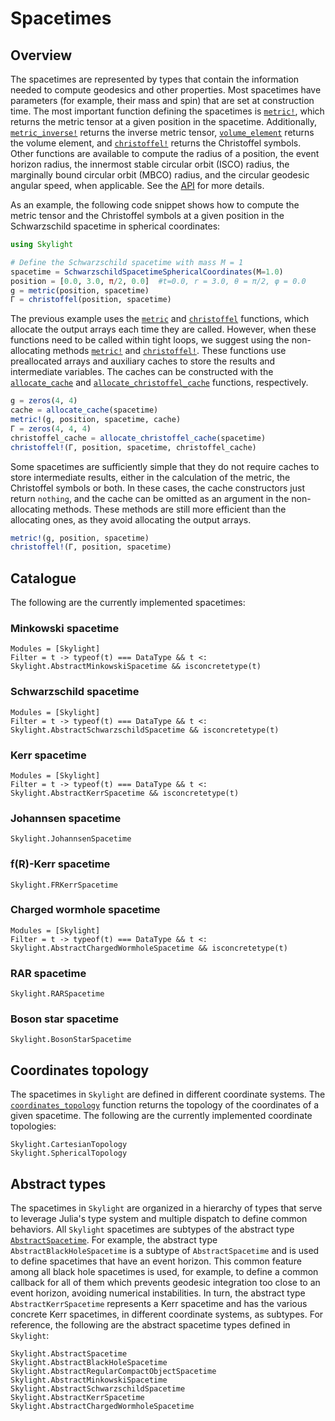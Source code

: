 # Spacetimes

## Overview

The spacetimes are represented by types that contain the information needed to compute geodesics and other properties. Most spacetimes have parameters (for example, their mass and spin) that are set at construction time. The most important function defining the spacetimes is [`metric!`](@ref), which returns the metric tensor at a given position in the spacetime. Additionally, [`metric_inverse!`](@ref) returns the inverse metric tensor, [`volume_element`](@ref) returns the volume element, and [`christoffel!`](@ref) returns the Christoffel symbols. Other functions are available to compute the radius of a position, the event horizon radius, the innermost stable circular orbit (ISCO) radius, the marginally bound circular orbit (MBCO) radius, and the circular geodesic angular speed, when applicable. See the [API](@ref) for more details.

As an example, the following code snippet shows how to compute the metric tensor and the Christoffel symbols at a given position in the Schwarzschild spacetime in spherical coordinates:

```julia
using Skylight

# Define the Schwarzschild spacetime with mass M = 1
spacetime = SchwarzschildSpacetimeSphericalCoordinates(M=1.0)
position = [0.0, 3.0, π/2, 0.0]  #t=0.0, r = 3.0, θ = π/2, φ = 0.0
g = metric(position, spacetime)
Γ = christoffel(position, spacetime)
```

The previous example uses the [`metric`](@ref) and [`christoffel`](@ref) functions, which allocate the output arrays each time they are called. However, when these functions need to be called within tight loops, we suggest using the non-allocating methods [`metric!`](@ref) and [`christoffel!`](@ref). These functions use preallocated arrays and auxiliary caches to store the results and intermediate variables. The caches can be constructed with the [`allocate_cache`](@ref) and [`allocate_christoffel_cache`](@ref) functions, respectively.

```julia
g = zeros(4, 4)
cache = allocate_cache(spacetime)
metric!(g, position, spacetime, cache)
Γ = zeros(4, 4, 4)
christoffel_cache = allocate_christoffel_cache(spacetime)
christoffel!(Γ, position, spacetime, christoffel_cache)
```

Some spacetimes are sufficiently simple that they do not require caches to store intermediate results, either in the calculation of the metric, the Christoffel symbols or both. In these cases, the cache constructors just return `nothing`, and the cache can be omitted as an argument in the non-allocating methods. These methods are still more efficient than the allocating ones, as they avoid allocating the output arrays.

```julia
metric!(g, position, spacetime)
christoffel!(Γ, position, spacetime)
```

## Catalogue 

The following are the currently implemented spacetimes:

### Minkowski spacetime

```@autodocs
Modules = [Skylight]
Filter = t -> typeof(t) === DataType && t <: Skylight.AbstractMinkowskiSpacetime && isconcretetype(t)
```

### Schwarzschild spacetime

```@autodocs
Modules = [Skylight]
Filter = t -> typeof(t) === DataType && t <: Skylight.AbstractSchwarzschildSpacetime && isconcretetype(t)
```

### Kerr spacetime

```@autodocs
Modules = [Skylight]
Filter = t -> typeof(t) === DataType && t <: Skylight.AbstractKerrSpacetime && isconcretetype(t)
```

### Johannsen spacetime

```@docs
Skylight.JohannsenSpacetime
```

### f(R)-Kerr spacetime

```@docs
Skylight.FRKerrSpacetime
```

### Charged wormhole spacetime

```@autodocs
Modules = [Skylight]
Filter = t -> typeof(t) === DataType && t <: Skylight.AbstractChargedWormholeSpacetime && isconcretetype(t)
```

### RAR spacetime

```@docs
Skylight.RARSpacetime
```

### Boson star spacetime

```@docs
Skylight.BosonStarSpacetime
```

## Coordinates topology

The spacetimes in `Skylight` are defined in different coordinate systems. The [`coordinates_topology`](@ref) function returns the topology of the coordinates of a given spacetime. The following are the currently implemented coordinate topologies:

```@docs
Skylight.CartesianTopology
Skylight.SphericalTopology
```

## Abstract types

The spacetimes in `Skylight` are organized in a hierarchy of types that serve to leverage Julia's type system and multiple dispatch to define common behaviors. All `Skylight` spacetimes are subtypes of the abstract type [`AbstractSpacetime`](@ref). For example, the abstract type `AbstractBlackHoleSpacetime` is a subtype of `AbstractSpacetime` and is used to define spacetimes that have an event horizon. This common feature among all black hole spacetimes is used, for example, to define a common callback for all of them which prevents geodesic integration too close to an event horizon, avoiding numerical instabilities. In turn, the abstract type `AbstractKerrSpacetime` represents a Kerr spacetime and has the various concrete Kerr spacetimes, in different coordinate systems, as subtypes. For reference, the following are the abstract spacetime types defined in `Skylight`: 

```@docs
Skylight.AbstractSpacetime
Skylight.AbstractBlackHoleSpacetime
Skylight.AbstractRegularCompactObjectSpacetime
Skylight.AbstractMinkowskiSpacetime
Skylight.AbstractSchwarzschildSpacetime
Skylight.AbstractKerrSpacetime
Skylight.AbstractChargedWormholeSpacetime
```

